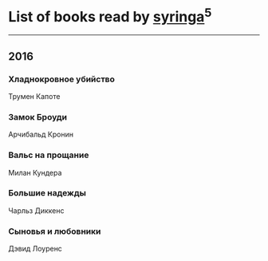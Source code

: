 # List of books read by [syringa](http://vk.com/id57062183)<sup>5</sup>
---

## 2016

### Хладнокровное убийство
Трумен Капоте


### Замок Броуди
Арчибальд Кронин


### Вальс на прощание
Милан Кундера


### Большие надежды
Чарльз Диккенс


### Сыновья и любовники
Дэвид Лоуренс



